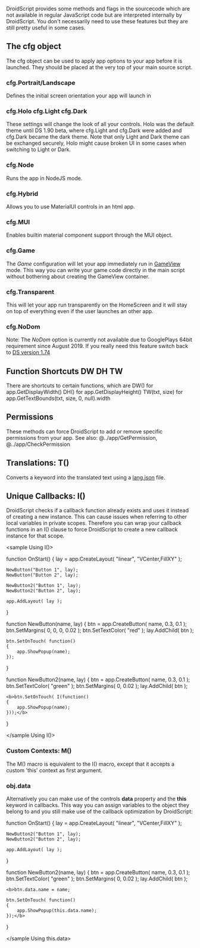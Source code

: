 DroidScript provides some methods and flags in the sourcecode which are not available in regular JavaScript code but are interpreted internally by DroidScript.
You don't necessarily need to use these features but they are still pretty useful in some cases.

## The cfg object
The cfg object can be used to apply app options to your app before it is launched.
They should be placed at the very top of your main source script.

### cfg.Portrait/Landscape
Defines the initial screen orientation your app will launch in

### cfg.Holo cfg.Light cfg.Dark
These settings will change the look of all your controls. Holo was the default theme until DS 1.90 beta, where cfg.Light and cfg.Dark were added and cfg.Dark became the dark theme.
Note that only Light and Dark theme can be exchanged securely, Holo might cause broken UI in some cases when switching to Light or Dark.

### cfg.Node
Runs the app in NodeJS mode.

### cfg.Hybrid
Allows you to use MaterialUI controls in an html app.

### cfg.MUI
Enables builtin material component support through the MUI object.
<premium>

### cfg.Game
The _Game_ configuration will let your app immediately run in [GameView](../app/CreateGameView.htm) mode. This way you can write your game code directly in the main script without bothering about creating the GameView container.

### cfg.Transparent
This will let your app run transparently on the HomeScreen and it will stay on top of everything even if the user launches an other app.
<premium>

### cfg.NoDom
<red>Note: The _NoDom_ option is currently not available due to GooglePlays 64bit requirement since August 2019.
If you really need this feature switch back to [DS version 1.74](https://androidscript.org/apk/DroidScript_174)</red>
<!--By default your script is executed by a WebView which supports DOM elements and functions which are typically available in a web environment.

The NoDom config will make use of [googles V8 engine](https://v8.dev) instead which will cause these DOM objects not being available any more.
For example setInterval and setTimeout will not be available any more, but you can use the **app.@../app/Animate method instead**.

Furthermore the use of V8 will increase the execution speed of your app. Specifically it will increase the speed of app.* calls. Your app will commonly execute 3 to 8 times faster than usual which is quite useful when animating stuff or when creating ans modifying a huge amount of app controls.-->

## Function Shortcuts DW DH TW
There are shortcuts to certain functions, which are
<js>DW()</js> for <js>app.GetDisplayWidth()</js>
<js>DH()</js> for <js>app.GetDisplayHeight()</js>
<js>TW(txt, size)</js> for <js>app.GetTextBounds(txt, size, 0, null).width</js>

## Permissions
These methods can force DroidScript to add or remove specific permissions from your app.
See also: @../app/GetPermission, @../app/CheckPermission

## Translations: T()
Converts a keyword into the translated text using a [lang.json](07FileStructure.htm#lang.json) file.

## Unique Callbacks: I()
DroidScript checks if a callback function already exists and uses it instead of creating a new instance.
This can cause issues when referring to other local variables in private scopes.
Therefore you can wrap your callback functions in an I() clause to force DroidScript to create a new callback instance for that scope.

<sample Using I()>

function OnStart()
{
	lay = app.CreateLayout( "linear", "VCenter,FillXY" );

	NewButton("Button 1", lay);
	NewButton("Button 2", lay);

	NewButton2("Button 1", lay);
	NewButton2("Button 2", lay);

	app.AddLayout( lay );
}

function NewButton(name, lay)
{
	btn = app.CreateButton( name, 0.3, 0.1 );
	btn.SetMargins( 0, 0, 0, 0.02 );
	btn.SetTextColor( "red" );
	lay.AddChild( btn );

	btn.SetOnTouch( function()
	{
		app.ShowPopup(name);
	});
}

function NewButton2(name, lay)
{
	btn = app.CreateButton( name, 0.3, 0.1 );
	btn.SetTextColor( "green" );
	btn.SetMargins( 0, 0.02 );
	lay.AddChild( btn );

	<b>btn.SetOnTouch( I(function()
	{
		app.ShowPopup(name);
	}));</b>
}

</sample Using I()>

### Custom Contexts: M()
The M() macro is equivalent to the I() macro, except that it accepts a custom 'this' context as first argument.

### obj.data
Alternatively you can make use of the controls **data** property and the **this** keyword in callbacks.
This way you can assign variables to the object they belong to and you still make use of the callback optimization by DroidScript:

<sample Using this.data>

function OnStart()
{
	lay = app.CreateLayout( "linear", "VCenter,FillXY" );

	NewButton2("Button 1", lay);
	NewButton2("Button 2", lay);

	app.AddLayout( lay );
}

function NewButton2(name, lay)
{
	btn = app.CreateButton( name, 0.3, 0.1 );
	btn.SetTextColor( "green" );
	btn.SetMargins( 0, 0.02 );
	lay.AddChild( btn );

	<b>btn.data.name = name;

	btn.SetOnTouch( function()
	{
		app.ShowPopup(this.data.name);
	});</b>
}

</sample Using this.data>
